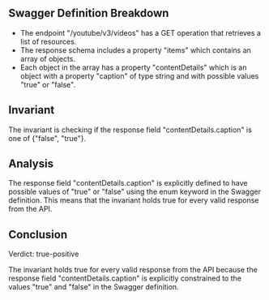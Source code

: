 ## Swagger Definition Breakdown
- The endpoint "/youtube/v3/videos" has a GET operation that retrieves a list of resources.
- The response schema includes a property "items" which contains an array of objects.
- Each object in the array has a property "contentDetails" which is an object with a property "caption" of type string and with possible values "true" or "false".

## Invariant
The invariant is checking if the response field "contentDetails.caption" is one of {"false", "true"}.

## Analysis
The response field "contentDetails.caption" is explicitly defined to have possible values of "true" or "false" using the enum keyword in the Swagger definition. This means that the invariant holds true for every valid response from the API.

## Conclusion
Verdict: true-positive

The invariant holds true for every valid response from the API because the response field "contentDetails.caption" is explicitly constrained to the values "true" and "false" in the Swagger definition.
